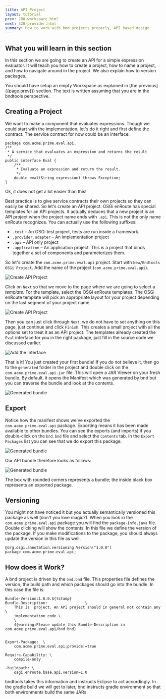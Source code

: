 ```yaml
---
title: API Project
layout: tutorial
prev: 200-workspace.html
next: 320-provider.html
summary: How to work with bnd projects properly, API based design.
---
```


## What you will learn in this section
In this section we are going to create an API for a simple expression evaluator. It will teach you how to create a project, how to name a project, and how to navigate around in the project. We also explain how to version packages.


You should have setup an empty Workspace as explained in [the previous]{{page.prev}}) section. The text is written assuming that you are in the bndtools perspective.

## Creating a Project

We want to make a component that evaluates expressions. Though we could start with the implementation, let's do it right and first define the contract.  The service contract for now could be an interface:

	package com.acme.prime.eval.api;
	/**
	 * A service that evaluates an expression and returns the result
	 */
	public interface Eval {
		/**
		 * Evaluate an expression and return the result.
		 */
		double eval(String expression) throws Exception;
	}
	
Ok, it does not get a lot easier than this!

Best practice is to give service contracts their own projects so they can easily be shared. So let's create an API project. OSGi enRoute has special templates for an API projects. It actually deduces that a new project is an API project when the project name ends with `.api`. This is not the only name enRoute recognizes. You can actually use the following suffixes:

* `.test` – An OSGi test project, tests are run inside a framework.
* `.provider`, `adapter` – An implementation project
* `.api` – API only project
* `.application` – An application project. This is a project that binds together a set of components and parameterizes them.

So let's create the `com.acme.prime.eval.api` project. Start with `New/Bndtools OSGi Project`. Add the name of the project (`com.acme.prime.eval.api`).

![Create API Project](/img/tutorial_base/project-create-0.png)

Click on `Next` so that we move to the page where we are going to select a _template_. For the template, select the OSGi enRoute templates. The OSGi enRoute template will pick an appropriate layout for your project depending on the last segment of your project name.
 
![Create API Project](/img/tutorial_base/project-create-1.png)

Then you can just click through `Next`, we do not have to set anything on this page, just continue and click `Finish`. This creates a small project with all the options set to treat it as an API project. The templates already created the `Eval` interface for you in the right package, just fill in the source code we discussed earlier.

![Add the Interface](/img/tutorial_base/project-create-2.png)

That is it! You just created your first bundle! If you do not believe it, then go to the `generated` folder in the project and double click on the `com.acme.prime.eval.api.jar` file. This will open a JAR Viewer on your fresh bundle. By default, it opens the Manifest which was generated by bnd but you can traverse the bundle and look at the contents.

![Generated bundle](/img/tutorial_base/project-create-3.png)

## Export

Notice how the manifest shows we've exported the `com.acme.prime.eval.api` package. Exporting means it has been made available to other bundles. You can see the exports (and imports) if you double-click on the `bnd.bnd` file and select the `Contents` tab. In the `Export Packages` list you can see that we do export this package.

![Generated bundle](/img/tutorial_base/project-create-4.png)

Our API bundle therefore looks as follows:

![Generated bundle](/img/tutorial_base/project-create-5.png)

The box with rounded corners represents a bundle; the inside black box represents an exported package.

## Versioning

You might not have noticed it but you actually semantically versioned this package as well (don't you love magic?). When you look in the `com.acme.prime.eval.api` package you will find the `package-info.java` file. Double clicking will show the contents. In this file we define the version of the package. If you make modifications to the package, you should always update the version in this file as well.

	@org.osgi.annotation.versioning.Version("1.0.0")
	package com.acme.prime.eval.api;
 
## How does it Work?

A bnd project is driven by the `bnd.bnd` file. This properties file defines the version, the build path and which packages should go into the bundle. In this case the file is:

	Bundle-Version:1.0.0.${tstamp}
	Bundle-Description: 				\
		This is  project. An API project should in general not contain any \
		implementation code.\
		\
		${warning;Please update this Bundle-Description in com.acme.prime.eval.api/bnd.bnd}

		
	Export-Package:  \
		com.acme.prime.eval.api;provide:=true

	Require-Capability: \
		compile-only

	-buildpath: \
		osgi.enroute.base.api;version=1.0

bndtools takes this information and instructs Eclipse to act accordingly. In the gradle build we will get to later, bnd instructs gradle environment so that both environments build the same JARs.

